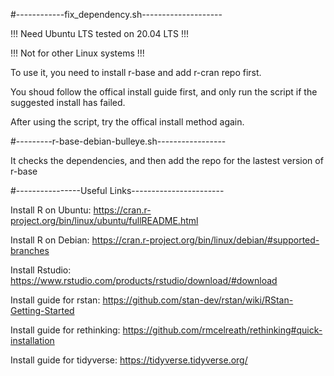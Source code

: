 #------------fix_dependency.sh--------------------

!!! Need Ubuntu LTS tested on 20.04 LTS !!!

!!! Not for other Linux systems !!!

To use it,  you need to install r-base and add r-cran repo first.

You shoud follow the offical install guide first, and only run the script if the suggested install has failed. 

After using the script, try the offical install method again.

#---------r-base-debian-bulleye.sh-----------------

It checks the dependencies, and then add the repo for the lastest version of r-base

#----------------Useful Links-----------------------

Install R on Ubuntu: https://cran.r-project.org/bin/linux/ubuntu/fullREADME.html

Install R on Debian: https://cran.r-project.org/bin/linux/debian/#supported-branches

Install Rstudio: https://www.rstudio.com/products/rstudio/download/#download 

Install guide for rstan: https://github.com/stan-dev/rstan/wiki/RStan-Getting-Started

Install guide for rethinking: https://github.com/rmcelreath/rethinking#quick-installation

Install guide for tidyverse: https://tidyverse.tidyverse.org/
